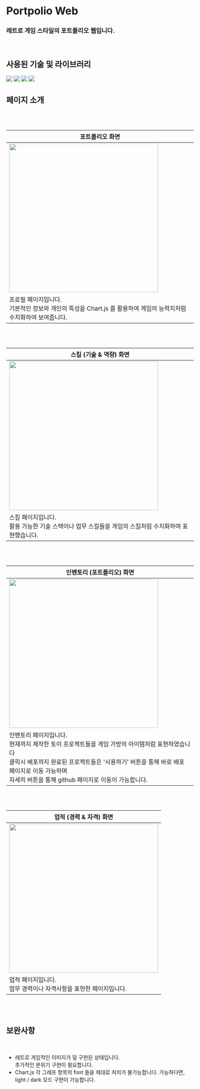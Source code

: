 # Portpolio Web

### 레트로 게임 스타일의 포트폴리오 웹입니다.

<br>

## 사용된 기술 및 라이브러리

<img src="https://img.shields.io/badge/react-61DAFB?style=for-the-badge&logo=react&logoColor=black">

<img src="https://img.shields.io/badge/TypeScript-3178C6?style=for-the-badge&logo=TypeScript&logoColor=black">

<img src="https://img.shields.io/badge/styled Components-DB7093?style=for-the-badge&logo=styled-components&logoColor=black">

<img src="https://img.shields.io/badge/Chart.js-FF6384?style=for-the-badge&logo=Chart.js&logoColor=black">

<br>

## 페이지 소개

<br><br>

|포트폴리오 화면|
|---|
|<img src="https://user-images.githubusercontent.com/82368684/144852199-e3879b4d-ac80-41df-b4b7-830152a272f4.png" width='400px'>|
|프로필 페이지입니다. <br> 기본적인 정보와 개인의 특성을 Chart.js 를 활용하여 게임의 능력치처럼 수치화하여 보여줍니다.|

<br><br>

|스킬 (기술 & 역량) 화면|
|---|
|<img src="https://user-images.githubusercontent.com/82368684/144852371-bb6a5a6f-f23b-4140-bbef-270a3ccf9e49.png" width='400px'>|
|스킬 페이지입니다. <br> 활용 가능한 기술 스택이나 업무 스킬들을 게임의 스킬처럼 수치화하여 표현했습니다.|

<br><br>

|인벤토리 (포트폴리오) 화면|
|---|
|<img src="https://user-images.githubusercontent.com/82368684/144852482-5789378d-c18f-41a2-b775-264d3ee98c0a.png" width='400px'>|
|인벤토리 페이지입니다. <br> 현재까지 제작한 토이 프로젝트들을 게임 가방의 아이템처럼 표현하였습니다 <br> 클릭시 배포까지 완료된 프로젝트들은 '사용하기' 버튼을 통해 바로 배포 페이지로 이동 가능하며 <br> 자세히 버튼을 통해 github 페이지로 이동이 가능합니다.|

<br><br>

|업적 (경력 & 자격) 화면|
|---|
|<img src="https://user-images.githubusercontent.com/82368684/144852563-8e942d84-299d-429b-bc25-d64bbd7196fb.png" width='400px'>|
|업적 페이지입니다. <br> 업무 경력이나 자격사항을 표현한 페이지입니다.|

<br><br>

## 보완사항

<br>

- 레트로 게임적인 이미지가 덜 구현된 상태입니다. <br>추가적인 분위기 구현이 필요합니다.
- Chart.js 각 그래프 항목의 font 들을 제대로 처치가 불가능합니다. 가능하다면, light / dark 모드 구현이 가능합니다.
